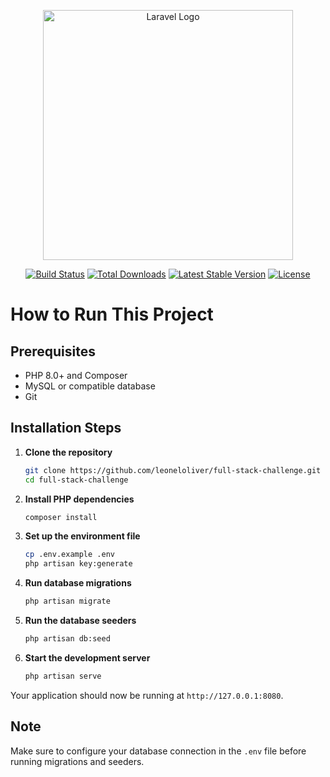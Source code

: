 <p align="center"><a href="https://laravel.com" target="_blank"><img src="https://raw.githubusercontent.com/laravel/art/master/logo-lockup/5%20SVG/2%20CMYK/1%20Full%20Color/laravel-logolockup-cmyk-red.svg" width="400" alt="Laravel Logo"></a></p>

<p align="center">
<a href="https://github.com/laravel/framework/actions"><img src="https://github.com/laravel/framework/workflows/tests/badge.svg" alt="Build Status"></a>
<a href="https://packagist.org/packages/laravel/framework"><img src="https://img.shields.io/packagist/dt/laravel/framework" alt="Total Downloads"></a>
<a href="https://packagist.org/packages/laravel/framework"><img src="https://img.shields.io/packagist/v/laravel/framework" alt="Latest Stable Version"></a>
<a href="https://packagist.org/packages/laravel/framework"><img src="https://img.shields.io/packagist/l/laravel/framework" alt="License"></a>
</p>


# How to Run This Project

## Prerequisites
- PHP 8.0+ and Composer
- MySQL or compatible database
- Git

## Installation Steps

1. **Clone the repository**
   ```bash
   git clone https://github.com/leoneloliver/full-stack-challenge.git
   cd full-stack-challenge
   ```

2. **Install PHP dependencies**
   ```bash
   composer install
   ```

3. **Set up the environment file**
   ```bash
   cp .env.example .env
   php artisan key:generate
   ```

4. **Run database migrations**
   ```bash
   php artisan migrate
   ```

5. **Run the database seeders**
   ```bash
   php artisan db:seed
   ```

6. **Start the development server**
   ```bash
   php artisan serve
   ```

Your application should now be running at `http://127.0.0.1:8080`.

## Note
Make sure to configure your database connection in the `.env` file before running migrations and seeders.
